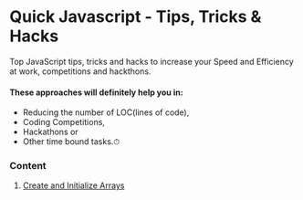 # Quick Javascript - Tips, Tricks & Hacks
Top JavaScript tips, tricks and hacks to increase your Speed and Efficiency at work, competitions and hackthons.

#### These approaches will definitely help you in:

* Reducing the number of LOC(lines of code),
* Coding Competitions,
* Hackathons or
* Other time bound tasks.⏱


### Content

1. [Create and Initialize Arrays](https://github.com/kapilraghuwanshi/quick-javascript-tips-tricks-hacks/blob/main/Create%20and%20Initialize%20Arrays)

